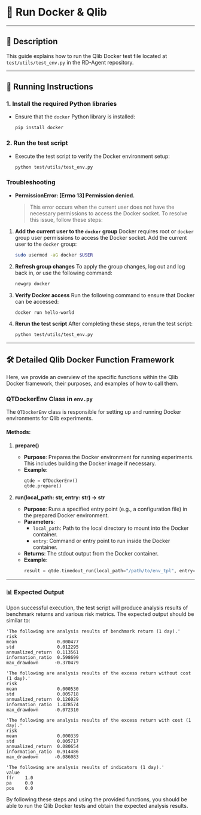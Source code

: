 # 🐳 Run Docker & Qlib
---

## 📄 Description
This guide explains how to run the Qlib Docker test file located at `test/utils/test_env.py` in the RD-Agent repository.

---

## 🚀 Running Instructions

### 1. Install the required Python libraries
- Ensure that the `docker` Python library is installed:
    ```sh
    pip install docker
    ```

### 2. Run the test script
- Execute the test script to verify the Docker environment setup:
    ```sh
    python test/utils/test_env.py
    ```

### Troubleshooting
- **PermissionError: [Errno 13] Permission denied.**
    > This error occurs when the current user does not have the necessary permissions to access the Docker socket. To resolve this issue, follow these steps:

1. **Add the current user to the `docker` group**
Docker requires root or `docker` group user permissions to access the Docker socket. Add the current user to the `docker` group:
    ```sh
    sudo usermod -aG docker $USER
    ```

2. **Refresh group changes**
To apply the group changes, log out and log back in, or use the following command:
    ```sh
    newgrp docker
    ```

3. **Verify Docker access**
Run the following command to ensure that Docker can be accessed:
    ```sh
    docker run hello-world
    ```

4. **Rerun the test script**
    After completing these steps, rerun the test script:
    ```sh
    python test/utils/test_env.py
    ```
---
## 🛠️ Detailed Qlib Docker Function Framework

Here, we provide an overview of the specific functions within the Qlib Docker framework, their purposes, and examples of how to call them.

### QTDockerEnv Class in `env.py`

The `QTDockerEnv` class is responsible for setting up and running Docker environments for Qlib experiments. 

#### Methods:

1. **prepare()**
   - **Purpose**: Prepares the Docker environment for running experiments. This includes building the Docker image if necessary.
   - **Example**:
     ```python
     qtde = QTDockerEnv()
     qtde.prepare()
     ```

2. **run(local_path: str, entry: str) -> str**
   - **Purpose**: Runs a specified entry point (e.g., a configuration file) in the prepared Docker environment.
   - **Parameters**:
     - `local_path`: Path to the local directory to mount into the Docker container.
     - `entry`: Command or entry point to run inside the Docker container.
   - **Returns**: The stdout output from the Docker container.
   - **Example**:
     ```python
     result = qtde.timedout_run(local_path="/path/to/env_tpl", entry="qrun conf.yaml")
     ```
---
### 📊 Expected Output

Upon successful execution, the test script will produce analysis results of benchmark returns and various risk metrics. The expected output should be similar to:

```
'The following are analysis results of benchmark return (1 day).'
risk
mean               0.000477
std                0.012295
annualized_return  0.113561
information_ratio  0.598699
max_drawdown      -0.370479

'The following are analysis results of the excess return without cost (1 day).'
risk
mean               0.000530
std                0.005718
annualized_return  0.126029
information_ratio  1.428574
max_drawdown      -0.072310

'The following are analysis results of the excess return with cost (1 day).'
risk
mean               0.000339
std                0.005717
annualized_return  0.080654
information_ratio  0.914486
max_drawdown      -0.086083

'The following are analysis results of indicators (1 day).'
value
ffr    1.0
pa     0.0
pos    0.0
```

By following these steps and using the provided functions, you should be able to run the Qlib Docker tests and obtain the expected analysis results.